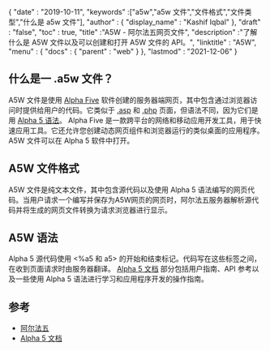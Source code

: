 {
  "date" : "2019-10-11",
  "keywords" :["a5w","a5w 文件","文件格式","文件类型","什么是 a5w 文件"],
  "author" : {
    "display_name" : "Kashif Iqbal"
},
  "draft" : "false",
  "toc" : true,
  "title" :"A5W - 阿尔法五网页文件",
  "description" :"了解什么是 A5W 文件以及可以创建和打开 A5W 文件的 API。",
  "linktitle" : "A5W",
  "menu" : {
    "docs" : {
      "parent" : "web"
}
},
  "lastmod" : "2021-12-06"
}

## 什么是一 .a5w 文件？

A5W 文件是使用 [Alpha Five](https://www.alphasoftware.com/) 软件创建的服务器端网页，其中包含通过浏览器访问时提供给用户的代码。它类似于 [.asp](/zh/web/asp/) 和 [.php](/zh/web/php/) 页面，但语法不同，因为它们是用 [Alpha 5 语法](https://documentation.alphasoftware.com/documentation/pages/GettingStarted/index.html)。 Alpha Five 是一款跨平台的网络和移动应用开发工具，用于快速应用工具。它还允许您创建动态网页组件和浏览器运行的类似桌面的应用程序。 A5W 文件可以在 Alpha 5 软件中打开。

## A5W 文件格式

A5W 文件是纯文本文件，其中包含源代码以及使用 Alpha 5 语法编写的网页代码。当用户请求一个编写并保存为A5W网页的网页时，阿尔法五服务器解析源代码并将生成的网页文件转换为请求浏览器进行显示。

## A5W 语法

Alpha 5 源代码使用 <%a5 和 a5> 的开始和结束标记。代码写在这些标签之间，在收到页面请求时由服务器翻译。 [Alpha 5 文档](https://documentation.alphasoftware.com/documentation/pages/index.html) 部分包括用户指南、API 参考以及一些使用 Alpha 5 语法进行学习和应用程序开发的操作指南。

## 参考

* [阿尔法五](https://www.alphasoftware.com/)
* [Alpha 5 文档](https://documentation.alphasoftware.com/documentation/pages/index.html)

